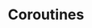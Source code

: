 ---
layout: experience
title: Coroutines
description: Explore Kotlin coroutines
image: assets/images/coroutines.png
---
